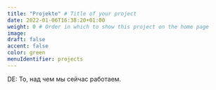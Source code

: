 ```yaml
---
title: "Projekte" # Title of your project
date: 2022-01-06T16:38:20+01:00
weight: 0 # Order in which to show this project on the home page
image:
draft: false
accent: false
color: green
menuIdentifier: projects
---
```


DE: То, над чем мы сейчас работаем.
